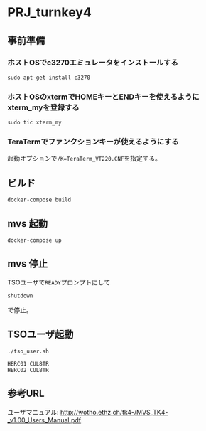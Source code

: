 # PRJ_turnkey4
## 事前準備
### ホストOSでc3270エミュレータをインストールする
```
sudo apt-get install c3270
```

### ホストOSのxtermでHOMEキーとENDキーを使えるようにxterm_myを登録する
```
sudo tic xterm_my
```

### TeraTermでファンクションキーが使えるようにする
起動オプションで``/K=TeraTerm_VT220.CNF``を指定する。

## ビルド
```
docker-compose build
```

## mvs 起動
```
docker-compose up
```

## mvs 停止
TSOユーザで``READY``プロンプトにして
```
shutdown
```
で停止。

## TSOユーザ起動
```
./tso_user.sh
```
```
HERC01 CUL8TR
HERC02 CUL8TR
```


## 参考URL
ユーザマニュアル:
http://wotho.ethz.ch/tk4-/MVS_TK4-_v1.00_Users_Manual.pdf
